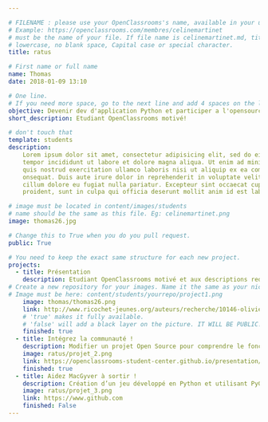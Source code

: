 ```yaml
---

# FILENAME : please use your OpenClassrooms's name, available in your url.
# Example: https://openclassrooms.com/membres/celinemartinet
# must be the name of your file. If file name is celinemartinet.md, title is celinemartinet.
# lowercase, no blank space, Capital case or special character.
title: ratus

# First name or full name
name: Thomas
date: 2018-01-09 13:10

# One line.
# If you need more space, go to the next line and add 4 spaces on the left, as in 'description'.
objective: Devenir dev d'application Python et participer a l'opensource!
short_description: Etudiant OpenClassrooms motivé!

# don't touch that
template: students
description:
    Lorem ipsum dolor sit amet, consectetur adipisicing elit, sed do eiusmod
	tempor incididunt ut labore et dolore magna aliqua. Ut enim ad minim veniam,
	quis nostrud exercitation ullamco laboris nisi ut aliquip ex ea commodo
	onsequat. Duis aute irure dolor in reprehenderit in voluptate velit esse
	cillum dolore eu fugiat nulla pariatur. Excepteur sint occaecat cupidatat non
	proident, sunt in culpa qui officia deserunt mollit anim id est laborum.

# image must be located in content/images/students
# name should be the same as this file. Eg: celinemartinet.png
image: thomas26.jpg

# Change this to True when you do you pull request.
public: True

# You need to keep the exact same structure for each new project.
projects:
  - title: Présentation
	description: Etudiant OpenClassrooms motivé et aux descriptions redondantes ! Voici donc mon linkedin :  https://github.com/Vyslon.
# Create a new repository for your images. Name it the same as your nickname and profile picture.
# Image must be here: content/students/yourrepo/project1.png
	image: thomas/thomas26.png
	link: http://www.ricochet-jeunes.org/auteurs/recherche/10146-olivier-vogel
	# 'true' makes it fully available.
	# 'false' will add a black layer on the picture. IT WILL BE PUBLIC!
	finished: true
  - title: Intégrez la communauté !
	description: Modifier un projet Open Source pour comprendre le fonctionnement de Git, de Github et des pull requests.
	image: ratus/projet_2.png
	link: https://openclassrooms-student-center.github.io/presentation/students/ratus.html
	finished: true
  - title: Aidez MacGyver à sortir !
	description: Création d’un jeu développé en Python et utilisant PyGame.
	image: ratus/projet_3.png
	link: https://www.github.com
	finished: False
---
```


